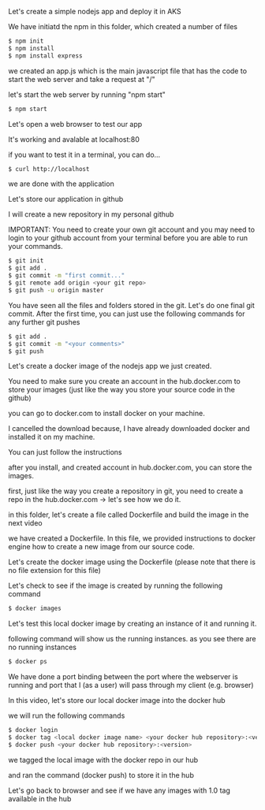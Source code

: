 Let's create a simple nodejs app and deploy it in AKS

We have initiatd the npm in this folder, which created a number of files

```sh
$ npm init
$ npm install
$ npm install express
```

we created an app.js which is the main javascript file that has the code to start the web server and take a request at "/"

let's start the web server by running "npm start"

```sh
$ npm start
```

Let's open a web browser to test our app

It's working and avalable at localhost:80

if you want to test it in a terminal, you can do...

```sh
$ curl http://localhost
```

we are done with the application

Let's store our application in github

I will create a new repository in my personal github

IMPORTANT: You need to create your own git account and you may need to login to your github account from your terminal before you are able to run your commands.

```sh
$ git init
$ git add .
$ git commit -m "first commit..."
$ git remote add origin <your git repo>
$ git push -u origin master
```

You have seen all the files and folders stored in the git. Let's do one final git commit. After the first time, you can just use the following commands for any further git pushes

```sh
$ git add .
$ git commit -m "<your comments>"
$ git push
```

Let's create a docker image of the nodejs app we just created.

You need to make sure you create an account in the hub.docker.com to store your images (just like the way you store your source code in the github)

you can go to docker.com to install docker on your machine.

I cancelled the download because, I have already downloaded docker and installed it on my machine.

You can just follow the instructions

after you install, and created account in hub.docker.com, you can store the images.

first, just like the way you create a repository in git, you need to create a repo in the hub.docker.com -> let's see how we do it.

in this folder, let's create a file called Dockerfile and build the image in the next video

we have created a Dockerfile. In this file, we provided instructions to docker engine how to create a new image from our source code.

Let's create the docker image using the Dockerfile (please note that there is no file extension for this file)

Let's check to see if the image is created by running the following command

```sh
$ docker images
```

Let's test this local docker image by creating an instance of it and running it.

following command will show us the running instances. as you see there are no running instances

```sh
$ docker ps
```

We have done a port binding between the port where the webserver is running and port that I (as a user) will pass through my client (e.g. browser)

In this video, let's store our local docker image into the docker hub

we will run the following commands

```sh
$ docker login
$ docker tag <local docker image name> <your docker hub repository>:<version>
$ docker push <your docker hub repository>:<version>
```

we tagged the local image with the docker repo in our hub

and ran the command (docker push) to store it in the hub

Let's go back to browser and see if we have any images with 1.0 tag available in the hub
